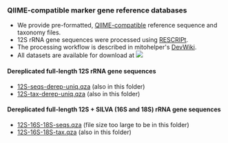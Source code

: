 ### QIIME-compatible marker gene reference databases
- We provide pre-formatted, [QIIME-compatible](https://docs.qiime2.org/2022.2/data-resources/) reference sequence and taxonomy files. 
- 12S rRNA gene sequences were processed using [RESCRIPt](https://github.com/bokulich-lab/RESCRIPt). 
- The processing workflow is described in mitohelper's [DevWiki](https://github.com/aomlomics/mitohelper/wiki/9.-Creating-QIIME-compatible-reference-databases).
- All datasets are available for download at [<img src=https://zenodo.org/badge/DOI/10.5281/zenodo.7278153.svg>](https://doi.org/10.5281/zenodo.7278153)

#### Dereplicated full-length 12S rRNA gene sequences
- [12S-seqs-derep-uniq.qza](https://doi.org/10.5281/zenodo.7278153) (also in this folder)
- [12S-tax-derep-uniq.qza](https://doi.org/10.5281/zenodo.7278153) (also in this folder)

#### Dereplicated full-length 12S + SILVA (16S and 18S) rRNA gene sequences
- [12S-16S-18S-seqs.qza](https://doi.org/10.5281/zenodo.7278153) (file size too large to be in this folder)
- [12S-16S-18S-tax.qza](https://doi.org/10.5281/zenodo.7278153) (also in this folder)
